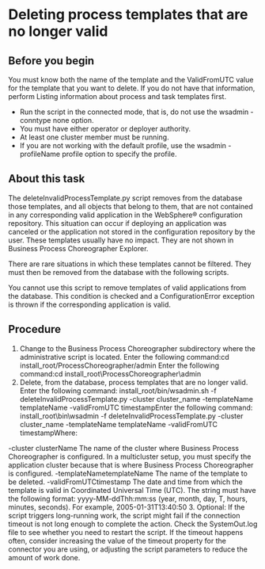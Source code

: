 <!-- image -->

# Deleting process templates that are no longer valid

## Before you begin

You must know both the name of
the template and the ValidFromUTC value for the
template that you want to delete. If you do not have that information,
perform Listing information about process and task templates first.

- Run the script in the connected mode, that is,
do not use the wsadmin -conntype none option.
- You must have either operator or deployer
authority.
- At least one cluster member must be running.
- If you are not working with the default
profile, use the wsadmin -profileName profile option
to specify the profile.

## About this task

The deleteInvalidProcessTemplate.py script
removes from the database those templates, and all objects that
belong to them, that are not contained in any corresponding valid
application in the WebSphere® configuration
repository. This situation can occur if deploying an application
was canceled or the application not stored in the configuration repository
by the user. These templates usually have no impact. They are not
shown in Business Process Choreographer Explorer.

There are rare situations in which these
templates cannot be filtered. They must then be removed from the database
with the following scripts.

You cannot use this script
to remove templates of valid applications from the database. This
condition is checked and a ConfigurationError exception is thrown
if the corresponding application is valid.

## Procedure

1. Change to the Business Process Choreographer
subdirectory where the administrative script is located.  Enter the following
command:cd install\_root/ProcessChoreographer/admin
Enter the following command:cd install\_root\ProcessChoreographer\admin
2. Delete, from the database, process templates that are no
longer valid.  Enter the following
command:
install\_root/bin/wsadmin.sh -f deleteInvalidProcessTemplate.py
         -cluster cluster\_name
         -templateName templateName
         -validFromUTC timestampEnter the following command:
install\_root\bin\wsadmin -f deleteInvalidProcessTemplate.py
         -cluster cluster\_name
         -templateName templateName
         -validFromUTC timestampWhere:

-cluster clusterName
The name of the cluster where Business Process Choreographer is
configured. In a multicluster setup, you must specify the application
cluster because that is where Business Process Choreographer is configured.
-templateNametemplateName
The name of the template to be deleted.
-validFromUTCtimestamp
The date and time from which the template is valid in Coordinated
Universal Time (UTC). The string must have the following format: yyyy-MM-ddThh:mm:ss (year,
month, day, T, hours, minutes, seconds). For example, 2005-01-31T13:40:50
3. Optional: If the
script triggers long-running work, the script might fail if the connection
timeout is not long enough to complete the action. Check the SystemOut.log file
to see whether you need to restart the script. If the timeout happens
often, consider increasing the value of the timeout property for the
connector you are using, or adjusting the script parameters to reduce
the amount of work done.

<!-- image -->